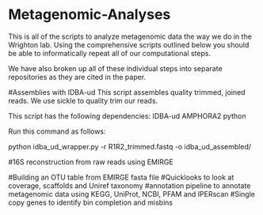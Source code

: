 # Metagenomic-Analyses

This is all of the scripts to analyze metagenomic data the way we do in the Wrighton lab. Using the comprehensive scripts outlined below you should be able to informatically repeat all of our computational steps.

We have also broken up all of these individual steps into separate repositories as they are cited in the paper.

#Assemblies with IDBA-ud
This script assembles quality trimmed, joined reads. We use sickle to quality trim our reads.

This script has the following dependencies:
IDBA-ud 
AMPHORA2
python

Run this command as follows:

python idba_ud_wrapper.py -r R1R2_trimmed.fastq -o idba_ud_assembled/

#16S reconstruction from raw reads using EMIRGE


#Building an OTU table from EMIRGE fasta file
#Quicklooks to look at coverage, scaffolds and Uniref taxonomy
#annotation pipeline to annotate metagenomic data using KEGG, UniProt, NCBI, PFAM and IPERscan
#Single copy genes to identify bin completion and misbins
